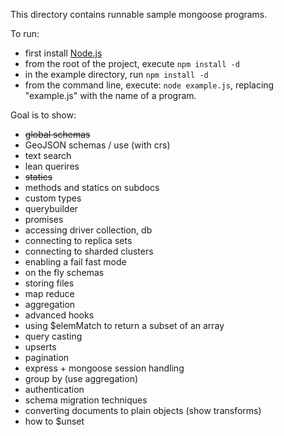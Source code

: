 
This directory contains runnable sample mongoose programs.

To run:

  - first install [Node.js](http://nodejs.org/)
  - from the root of the project, execute `npm install -d`
  - in the example directory, run `npm install -d`
  - from the command line, execute: `node example.js`, replacing "example.js" with the name of a program.


Goal is to show:

- ~~global schemas~~
- GeoJSON schemas / use (with crs)
- text search
- lean querires
- ~~statics~~
- methods and statics on subdocs
- custom types
- querybuilder
- promises
- accessing driver collection, db
- connecting to replica sets
- connecting to sharded clusters
- enabling a fail fast mode
- on the fly schemas
- storing files
- map reduce
- aggregation
- advanced hooks
- using $elemMatch to return a subset of an array
- query casting
- upserts
- pagination
- express + mongoose session handling
- group by (use aggregation)
- authentication
- schema migration techniques
- converting documents to plain objects (show transforms)
- how to $unset

